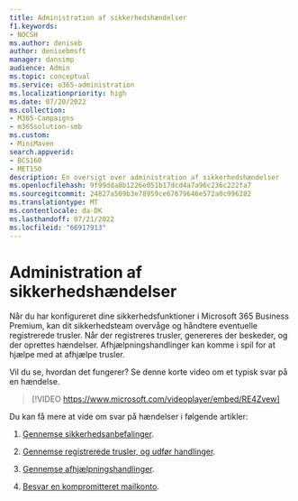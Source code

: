 ```yaml
---
title: Administration af sikkerhedshændelser
f1.keywords:
- NOCSH
ms.author: deniseb
author: denisebmsft
manager: dansimp
audience: Admin
ms.topic: conceptual
ms.service: o365-administration
ms.localizationpriority: high
ms.date: 07/20/2022
ms.collection:
- M365-Campaigns
- m365solution-smb
ms.custom:
- MiniMaven
search.appverid:
- BCS160
- MET150
description: En oversigt over administration af sikkerhedshændelser
ms.openlocfilehash: 9f99dda8b1226e051b17dcd4a7a96c236c222fa7
ms.sourcegitcommit: 24827a509b3e78959ce67679646e572a0c996282
ms.translationtype: MT
ms.contentlocale: da-DK
ms.lasthandoff: 07/21/2022
ms.locfileid: "66917913"
---
```

# <a name="security-incident-management"></a>Administration af sikkerhedshændelser

Når du har konfigureret dine sikkerhedsfunktioner i Microsoft 365 Business Premium, kan dit sikkerhedsteam overvåge og håndtere eventuelle registrerede trusler. Når der registreres trusler, genereres der beskeder, og der oprettes hændelser. Afhjælpningshandlinger kan komme i spil for at hjælpe med at afhjælpe trusler. 

Vil du se, hvordan det fungerer? Se denne korte video om et typisk svar på en hændelse.

> [!VIDEO https://www.microsoft.com/videoplayer/embed/RE4Zvew]

Du kan få mere at vide om svar på hændelser i følgende artikler:

1. [Gennemse sikkerhedsanbefalinger](../security/defender-business/mdb-view-tvm-dashboard.md?toc=/microsoft-365/business-premium/toc.json&bc=/microsoft-365/business-premium/breadcrumb/toc.json).

2. [Gennemse registrerede trusler, og udfør handlinger](m365bp-review-threats-take-action.md).

3. [Gennemse afhjælpningshandlinger](m365bp-review-remediation-actions-devices.md).

4. [Besvar en kompromitteret mailkonto](../security/office-365-security/responding-to-a-compromised-email-account.md).